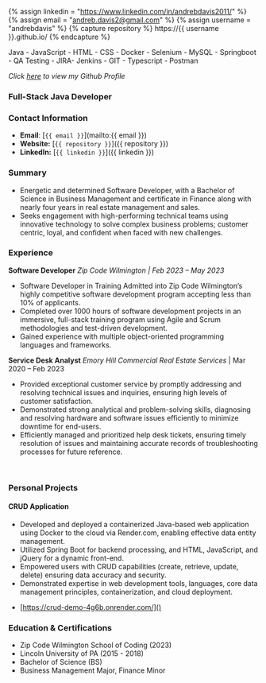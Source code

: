 {% assign linkedin = "https://www.linkedin.com/in/andrebdavis2011/" %}
{% assign email    = "andreb.davis2@gmail.com" %}
{% assign username = "andrebdavis" %}
{% capture repository %}
    https://{{ username }}.github.io/
{% endcapture %}


<link rel="stylesheet" type="text/css" media="all" href="./style.css" />

Java - JavaScript - HTML - CSS - Docker - Selenium - MySQL - Springboot - QA Testing - JIRA- Jenkins - GIT - Typescript - Postman 

_Click [here](https://github.com/andrebdavis) to view my Github Profile_
### Full-Stack Java Developer
### Contact Information
* **Email**: [`{{ email }}`](mailto:{{ email }})
* **Website:** [`{{ repository }}`]({{ repository }})
* **LinkedIn:** [`{{ linkedin }}`]({{ linkedin }})

### Summary 
- Energetic and determined Software Developer, with a Bachelor of Science in Business Management and 
certificate in Finance along with nearly four years in real estate management and sales. 
- Seeks engagement with 
high-performing technical teams using innovative technology to solve complex business problems; customer centric, loyal, and confident when faced with new challenges.

### Experience 
 **Software Developer**
*Zip Code Wilmington | Feb 2023 – May 2023*
- Software Developer in Training
Admitted into Zip Code Wilmington’s highly competitive software development program accepting less than 
10% of applicants.
- Completed over 1000 hours of software development projects in an immersive, full-stack 
training program using Agile and Scrum methodologies and test-driven development.
- Gained experience with 
multiple object-oriented programming languages and frameworks.

**Service Desk Analyst**
*Emory Hill Commercial Real Estate Services* | Mar 2020 – Feb 2023
- Provided exceptional customer service by promptly addressing and resolving technical issues and inquiries, ensuring high levels of customer satisfaction.
- Demonstrated strong analytical and problem-solving skills, diagnosing and resolving hardware and software issues efficiently to minimize downtime for end-users.
- Efficiently managed and prioritized help desk tickets, ensuring timely resolution of issues and maintaining accurate records of troubleshooting processes for future reference.

<div style="page-break-before: always;"></div>
<br class="print-only">

### Personal Projects
#### CRUD Application
 - Developed and deployed a containerized Java-based web application using Docker to the cloud via Render.com, enabling effective data entity management.
- Utilized Spring Boot for backend processing, and HTML, JavaScript, and jQuery for a dynamic front-end.
- Empowered users with CRUD capabilities (create, retrieve, update, delete) ensuring data accuracy and security.
- Demonstrated expertise in web development tools, languages, core data management principles, containerization, and cloud deployment.
* [https://crud-demo-4g6b.onrender.com/]()


### Education & Certifications
* Zip Code Wilmington School of Coding (2023)
* Lincoln University of PA (2015 - 2018)
* Bachelor of Science (BS)
* Business Management Major, Finance Minor
 